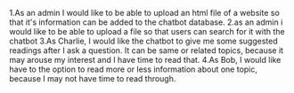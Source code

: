 1.As an admin I would like to be able to upload an html file of a website so that it's information can be added to the chatbot database.
2.as an admin i would like to be able to upload a file so that users can search for it with the chatbot
3.As Charlie, I would like the chatbot to give me some suggested readings after I ask a question. It can be same or related topics, because it may arouse my interest and I have time to read that.
4.As Bob, I would like have to the option to read more or less information about one topic, because I may not have time to read through.
